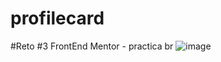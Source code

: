 # profilecard
#Reto #3 FrontEnd Mentor - practica
br
![image](https://github.com/AlejandroMezaing/profilecard/assets/99505524/df7d8a39-1cb0-408c-857e-84f7da280628)


